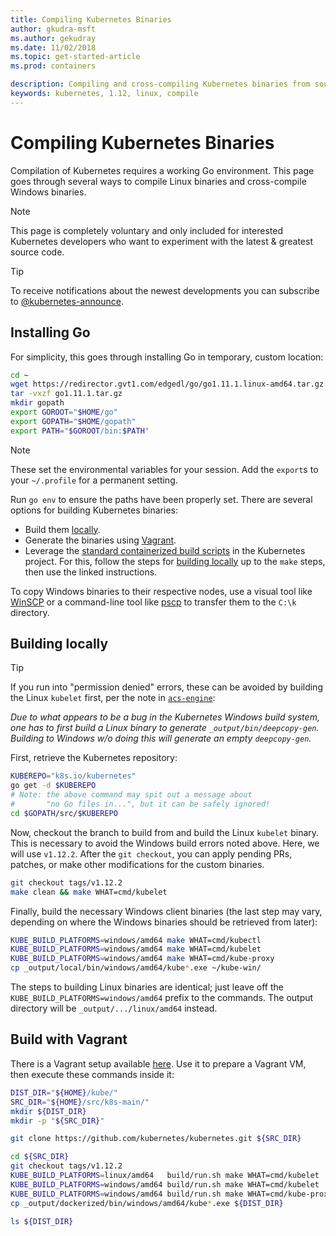```yaml
---
title: Compiling Kubernetes Binaries
author: gkudra-msft
ms.author: gekudray
ms.date: 11/02/2018
ms.topic: get-started-article
ms.prod: containers

description: Compiling and cross-compiling Kubernetes binaries from source.
keywords: kubernetes, 1.12, linux, compile
---
```


# Compiling Kubernetes Binaries #
Compilation of Kubernetes requires a working Go environment. This page goes through several ways to compile Linux binaries and cross-compile Windows binaries.
> [!NOTE] 
> This page is completely voluntary and only included for interested Kubernetes developers who want to experiment with the latest & greatest source code.

> [!tip]
> To receive notifications about the newest developments you can subscribe to [@kubernetes-announce](https://groups.google.com/forum/#!forum/kubernetes-announce).

## Installing Go ##
For simplicity, this goes through installing Go in temporary, custom location:

```bash
cd ~
wget https://redirector.gvt1.com/edgedl/go/go1.11.1.linux-amd64.tar.gz -O go1.11.1.tar.gz
tar -vxzf go1.11.1.tar.gz
mkdir gopath
export GOROOT="$HOME/go"
export GOPATH="$HOME/gopath"
export PATH="$GOROOT/bin:$PATH"
```

> [!Note]  
> These set the environmental variables for your session. Add the `export`s to your `~/.profile` for a permanent setting.

Run `go env` to ensure the paths have been properly set. There are several options for building Kubernetes binaries:

  - Build them [locally](#build-locally).
  - Generate the binaries using [Vagrant](#build-with-vagrant).
  - Leverage the [standard containerized build scripts](https://github.com/kubernetes/kubernetes/tree/master/build#key-scripts) in the Kubernetes project. For this, follow the steps for [building locally](#build-locally) up to the `make` steps, then use the linked instructions.

To copy Windows binaries to their respective nodes, use a visual tool like [WinSCP](https://winscp.net/eng/download.php) or a command-line tool like [pscp](https://www.chiark.greenend.org.uk/~sgtatham/putty/latest.html) to transfer them to the `C:\k` directory.


## Building locally ##
> [!Tip]  
> If you run into "permission denied" errors, these can be avoided by building the Linux `kubelet` first, per the note in [`acs-engine`](https://github.com/Azure/acs-engine/blob/master/scripts/build-windows-k8s.sh#L176):
>  
> _Due to what appears to be a bug in the Kubernetes Windows build system, one has to first build a Linux binary to generate `_output/bin/deepcopy-gen`. Building to Windows w/o doing this will generate an empty `deepcopy-gen`._

First, retrieve the Kubernetes repository:

```bash
KUBEREPO="k8s.io/kubernetes"
go get -d $KUBEREPO
# Note: the above command may spit out a message about 
#       "no Go files in...", but it can be safely ignored!
cd $GOPATH/src/$KUBEREPO
```

Now, checkout the branch to build from and build the Linux `kubelet` binary. This is necessary to avoid the Windows build errors noted above. Here, we will use `v1.12.2`. After the `git checkout`, you can apply pending PRs, patches, or make other modifications for the custom binaries.

```bash
git checkout tags/v1.12.2
make clean && make WHAT=cmd/kubelet
```

Finally, build the necessary Windows client binaries (the last step may vary, depending on where the Windows binaries should be retrieved from later):

```bash
KUBE_BUILD_PLATFORMS=windows/amd64 make WHAT=cmd/kubectl
KUBE_BUILD_PLATFORMS=windows/amd64 make WHAT=cmd/kubelet
KUBE_BUILD_PLATFORMS=windows/amd64 make WHAT=cmd/kube-proxy
cp _output/local/bin/windows/amd64/kube*.exe ~/kube-win/
```

The steps to building Linux binaries are identical; just leave off the `KUBE_BUILD_PLATFORMS=windows/amd64` prefix to the commands. The output directory will be `_output/.../linux/amd64` instead.


## Build with Vagrant ##
There is a Vagrant setup available [here](https://github.com/Microsoft/SDN/tree/master/Kubernetes/linux/vagrant). Use it to prepare a Vagrant VM, then execute these commands inside it:

```bash
DIST_DIR="${HOME}/kube/"
SRC_DIR="${HOME}/src/k8s-main/"
mkdir ${DIST_DIR}
mkdir -p "${SRC_DIR}"

git clone https://github.com/kubernetes/kubernetes.git ${SRC_DIR}

cd ${SRC_DIR}
git checkout tags/v1.12.2
KUBE_BUILD_PLATFORMS=linux/amd64   build/run.sh make WHAT=cmd/kubelet
KUBE_BUILD_PLATFORMS=windows/amd64 build/run.sh make WHAT=cmd/kubelet 
KUBE_BUILD_PLATFORMS=windows/amd64 build/run.sh make WHAT=cmd/kube-proxy 
cp _output/dockerized/bin/windows/amd64/kube*.exe ${DIST_DIR}

ls ${DIST_DIR}
```


